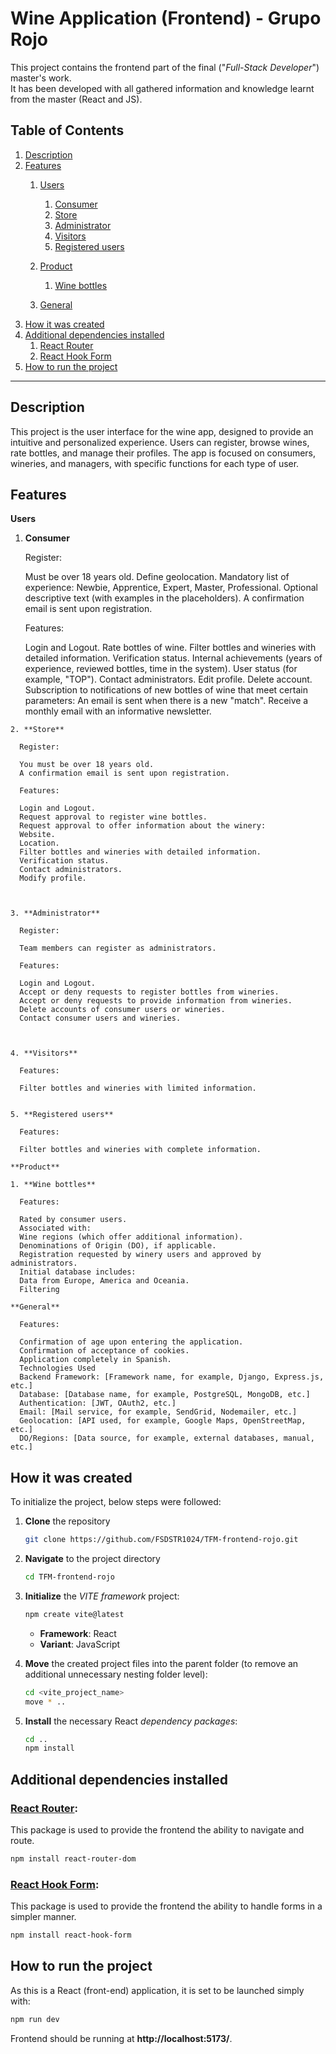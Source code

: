 # Wine Application (Frontend) - Grupo Rojo
This project contains the frontend part of the final ("*Full-Stack Developer*") master's work.  
It has been developed with all gathered information and knowledge learnt from the master (React and JS).

## Table of Contents
1. [Description](#description)
2. [Features](#features)
   1. [Users](#users)
      1. [Consumer](#consumer)
      2. [Store](#store)
      3. [Administrator](#administrator)
      4. [Visitors](#visitors)
      5. [Registered users](#registered-users)

   2. [Product](#product) 
      1. [Wine bottles](#wine-bottles)

   3. [General](#general)
3. [How it was created](#how-it-was-created)
4. [Additional dependencies installed](#additional-dependencies-installed)
    1. [React Router](#1-react-router)
    2. [React Hook Form](#2-react-hook-form)
5. [How to run the project](#how-to-run-the-project)



---

## Description

This project is the user interface for the wine app, designed to provide an intuitive and personalized experience. Users can register, browse wines, rate bottles, and manage their profiles. The app is focused on consumers, wineries, and managers, with specific functions for each type of user.

## Features

   **Users**

   1. **Consumer**

      Register:

      Must be over 18 years old.
      Define geolocation.
      Mandatory list of experience: Newbie, Apprentice, Expert, Master, Professional.
      Optional descriptive text (with examples in the placeholders).
      A confirmation email is sent upon registration.

      Features:

      Login and Logout.
      Rate bottles of wine.
      Filter bottles and wineries with detailed information.
      Verification status.
      Internal achievements (years of experience, reviewed bottles, time in the system).
      User status (for example, "TOP").
      Contact administrators.
      Edit profile.
      Delete account.
      Subscription to notifications of new bottles of wine that meet certain parameters:
      An email is sent when there is a new "match".
      Receive a monthly email with an informative newsletter.

    
    2. **Store**
       
      Register:

      You must be over 18 years old.
      A confirmation email is sent upon registration.

      Features:

      Login and Logout.
      Request approval to register wine bottles.
      Request approval to offer information about the winery:
      Website.
      Location.
      Filter bottles and wineries with detailed information.
      Verification status.
      Contact administrators.
      Modify profile.


    
    3. **Administrator**

      Register:

      Team members can register as administrators.   

      Features:

      Login and Logout.
      Accept or deny requests to register bottles from wineries.
      Accept or deny requests to provide information from wineries.
      Delete accounts of consumer users or wineries.
      Contact consumer users and wineries.   
 


    4. **Visitors**

      Features:

      Filter bottles and wineries with limited information.


    5. **Registered users**

      Features:
         
      Filter bottles and wineries with complete information.   

    **Product**

    1. **Wine bottles**

      Features:

      Rated by consumer users.
      Associated with:
      Wine regions (which offer additional information).
      Denominations of Origin (DO), if applicable.
      Registration requested by winery users and approved by administrators.
      Initial database includes:
      Data from Europe, America and Oceania.
      Filtering   

    **General**

      Features:

      Confirmation of age upon entering the application.
      Confirmation of acceptance of cookies.
      Application completely in Spanish.
      Technologies Used
      Backend Framework: [Framework name, for example, Django, Express.js, etc.]
      Database: [Database name, for example, PostgreSQL, MongoDB, etc.]
      Authentication: [JWT, OAuth2, etc.]
      Email: [Mail service, for example, SendGrid, Nodemailer, etc.]
      Geolocation: [API used, for example, Google Maps, OpenStreetMap, etc.]
      DO/Regions: [Data source, for example, external databases, manual, etc.]

## How it was created

To initialize the project, below steps were followed:

1. **Clone** the repository
    ```bash
    git clone https://github.com/FSDSTR1024/TFM-frontend-rojo.git
    ```

2. **Navigate** to the project directory
    ```bash
    cd TFM-frontend-rojo
    ```

3. **Initialize** the *VITE framework* project:
    ```bash
    npm create vite@latest
    ```
    - **Framework**: React
    - **Variant**: JavaScript

4. **Move** the created project files into the parent folder (to remove an additional unnecessary nesting folder level):
    ```bash
    cd <vite_project_name>
    move * ..
    ```

5. **Install** the necessary React *dependency packages*:
    ```bash
    cd ..
    npm install
    ```

## Additional dependencies installed

### **[React Router](https://reactrouter.com/)**:

This package is used to provide the frontend the ability to navigate and route.

```bash
npm install react-router-dom
```

### **[React Hook Form](https://www.react-hook-form.com/)**:

This package is used to provide the frontend the ability to handle forms in a simpler manner.

```bash
npm install react-hook-form
```

## How to run the project

As this is a React (front-end) application, it is set to be launched simply with:
```bash
npm run dev
```
Frontend should be running at **http://localhost:5173/**.